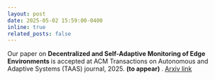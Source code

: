 ```yaml
---
layout: post
date: 2025-05-02 15:59:00-0400
inline: true
related_posts: false
---
```


Our paper on  <strong> Decentralized and Self-Adaptive Monitoring of  Edge Environments </strong> is accepted at ACM Transactions on Autonomous and Adaptive Systems (TAAS) journal, 2025. <strong>(to appear) </strong>.  [Arxiv link](https://arxiv.org/pdf/2405.07806)






